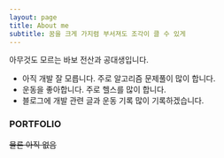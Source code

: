 ```yaml
---
layout: page
title: About me
subtitle: 꿈을 크게 가지렴 부서져도 조각이 클 수 있게
---
```


아무것도 모르는 바보 전산과 공대생입니다.    

- 아직 개발 잘 모릅니다. 주로 알고리즘 문제풀이 많이 합니다.
- 운동을 좋아합니다. 주로 헬스를 많이 합니다. 
- 블로그에 개발 관련 글과 운동 기록 많이 기록하겠습니다.

### PORTFOLIO

~~물론 아직 없음~~  
